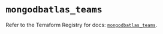 # `mongodbatlas_teams`

Refer to the Terraform Registry for docs: [`mongodbatlas_teams`](https://registry.terraform.io/providers/mongodb/mongodbatlas/1.33.0/docs/resources/teams).
